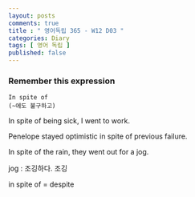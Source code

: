 ```yaml
---
layout: posts
comments: true
title : " 영어독립 365 - W12 D03 "
categories: Diary
tags: [ 영어 독립 ]
published: false
---
```


### Remember this expression

```
In spite of
(~에도 불구하고)
```

In spite of being sick, I went to work.

Penelope stayed optimistic in spite of previous failure.

In spite of the rain, they went out for a jog.

jog
 : 조깅하다.
   조깅

in spite of = despite


